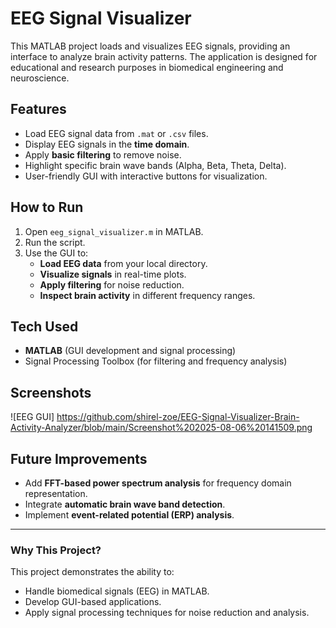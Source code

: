 # EEG Signal Visualizer

This MATLAB project loads and visualizes EEG signals, providing an interface to analyze brain activity patterns. The application is designed for educational and research purposes in biomedical engineering and neuroscience.

## Features
- Load EEG signal data from `.mat` or `.csv` files.
- Display EEG signals in the **time domain**.
- Apply **basic filtering** to remove noise.
- Highlight specific brain wave bands (Alpha, Beta, Theta, Delta).
- User-friendly GUI with interactive buttons for visualization.

## How to Run
1. Open `eeg_signal_visualizer.m` in MATLAB.
2. Run the script.
3. Use the GUI to:
   - **Load EEG data** from your local directory.
   - **Visualize signals** in real-time plots.
   - **Apply filtering** for noise reduction.
   - **Inspect brain activity** in different frequency ranges.

## Tech Used
- **MATLAB** (GUI development and signal processing)
- Signal Processing Toolbox (for filtering and frequency analysis)

## Screenshots
![EEG GUI] 
https://github.com/shirel-zoe/EEG-Signal-Visualizer-Brain-Activity-Analyzer/blob/main/Screenshot%202025-08-06%20141509.png


## Future Improvements
- Add **FFT-based power spectrum analysis** for frequency domain representation.
- Integrate **automatic brain wave band detection**.
- Implement **event-related potential (ERP) analysis**.

---

### Why This Project?
This project demonstrates the ability to:
- Handle biomedical signals (EEG) in MATLAB.
- Develop GUI-based applications.
- Apply signal processing techniques for noise reduction and analysis.




